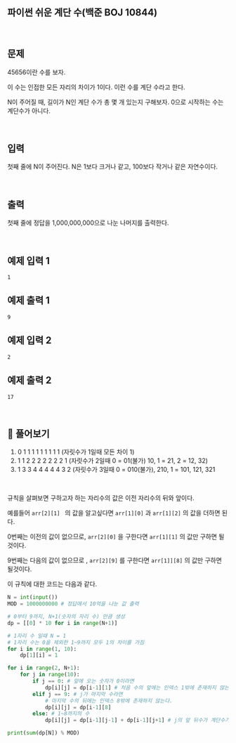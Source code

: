 ## 파이썬 쉬운 계단 수(백준 BOJ 10844)

<br>

## 문제

45656이란 수를 보자.

이 수는 인접한 모든 자리의 차이가 1이다. 이런 수를 계단 수라고 한다.

N이 주어질 때, 길이가 N인 계단 수가 총 몇 개 있는지 구해보자. 0으로 시작하는 수는 계단수가 아니다.

<br>

## 입력

첫째 줄에 N이 주어진다. N은 1보다 크거나 같고, 100보다 작거나 같은 자연수이다.

<br>

## 출력

첫째 줄에 정답을 1,000,000,000으로 나눈 나머지를 출력한다.

<br>

## 예제 입력 1 

```
1
```

## 예제 출력 1 

```
9
```

## 예제 입력 2 

```
2
```

## 예제 출력 2 

```
17
```

<br>

## 📝 풀어보기

1) 0 1 1 1 1 1 1 1 1 1 (자릿수가 1일때 모든 차이 1)
2) 1 1 2 2 2 2 2 2 2 1 (자릿수가 2일때 0 = 01(불가) 10, 1 = 21, 2 = 12, 32) 
3) 1 3 3 4 4 4 4 4 3 2 (자릿수가 3일때 0 = 010(불가), 210, 1 =  101, 121, 321 

<br>

규칙을 살펴보면 구하고자 하는 자리수의 값은 이전 자리수의 뒤와 앞이다.

예를들어 `arr[2][1] ` 의 값을 알고싶다면 `arr[1][0]` 과 `arr[1][2]` 의 값을 더하면 된다. 

0번째는 이전의 값이 없으므로, `arr[2][0]` 을 구한다면 `arr[1][1]` 의 값만 구하면 될것이다. 

9번째는 다음의 값이 없으므로 , `arr[2][9]` 를 구한다면 `arr[1]][8]` 의 값만 구하면 될것이다.

이 규칙에 대한 코드는 다음과 같다.

``` python
N = int(input())
MOD = 1000000000 # 정답에서 10억을 나눈 값 출력

# 0부터 9까지, N+1(숫자의 자리 수) 만큼 생성
dp = [[0] * 10 for i in range(N+1)]

# 1자리 수 일때 N = 1
# 1자리 수는 0을 제외한 1~9까지 모두 1의 차이를 가짐
for i in range(1, 10):
    dp[1][i] = 1

for i in range(2, N+1):
    for j in range(10):
        if j == 0: # 앞에 오는 숫자가 0이라면
            dp[i][j] = dp[i-1][1] # 처음 수의 앞에는 인덱스 1밖에 존재하지 않는다
        elif j == 9: # j가 마지막 수라면
            # 마지막 수의 뒤에는 인덱스 8밖에 존재하지 않는다.
            dp[i][j] = dp[i-1][8]
        else: # 1~8까지의 수 
            dp[i][j] = dp[i-1][j-1] + dp[i-1][j+1] # j의 앞 뒤수가 계단수가 될수있다.

print(sum(dp[N]) % MOD)
```

